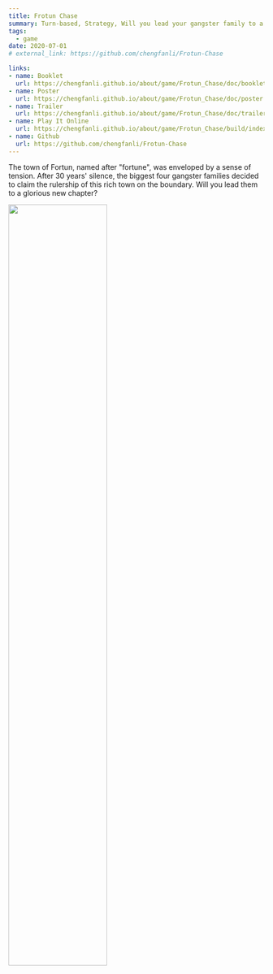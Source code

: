 ```yaml
---
title: Frotun Chase
summary: Turn-based, Strategy, Will you lead your gangster family to a glorious new chapter?
tags:
  - game
date: 2020-07-01
# external_link: https://github.com/chengfanli/Frotun-Chase

links:
- name: Booklet
  url: https://chengfanli.github.io/about/game/Frotun_Chase/doc/booklet.pdf
- name: Poster
  url: https://chengfanli.github.io/about/game/Frotun_Chase/doc/poster.pdf
- name: Trailer
  url: https://chengfanli.github.io/about/game/Frotun_Chase/doc/trailer.mp4
- name: Play It Online
  url: https://chengfanli.github.io/about/game/Frotun_Chase/build/index.html
- name: Github
  url: https://github.com/chengfanli/Frotun-Chase
---
```


The town of Fortun, named after "fortune", was enveloped by a sense of tension. After 30 years' silence, the biggest four gangster families decided to claim the rulership of this rich town on the boundary. Will you lead them to a glorious new chapter?

<img src="https://chengfanli.github.io/about/src/fortunChase.png" style="width: 62%;" />
